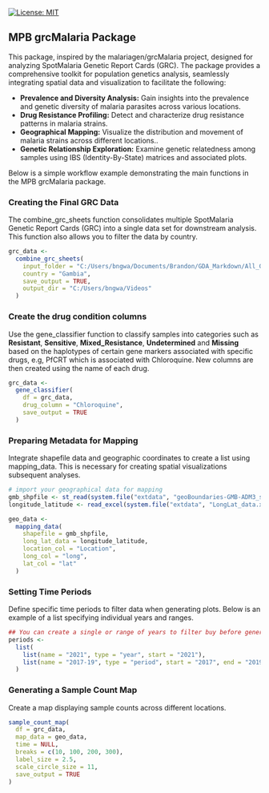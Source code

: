 
[![License:
MIT](https://img.shields.io/badge/License-MIT-yellow.svg)](LICENSE.md)

## MPB grcMalaria Package

This package, inspired by the malariagen/grcMalaria project, designed
for analyzing SpotMalaria Genetic Report Cards (GRC). The package
provides a comprehensive toolkit for population genetics analysis,
seamlessly integrating spatial data and visualization to facilitate the
following:

- **Prevalence and Diversity Analysis:** Gain insights into the
  prevalence and genetic diversity of malaria parasites across various
  locations.
- **Drug Resistance Profiling:** Detect and characterize drug resistance
  patterns in malaria strains.
- **Geographical Mapping:** Visualize the distribution and movement of
  malaria strains across different locations..
- **Genetic Relationship Exploration:** Examine genetic relatedness
  among samples using IBS (Identity-By-State) matrices and associated
  plots.

Below is a simple workflow example demonstrating the main functions in
the MPB grcMalaria package.

### Creating the Final GRC Data

The combine_grc_sheets function consolidates multiple SpotMalaria
Genetic Report Cards (GRC) into a single data set for downstream
analysis. This function also allows you to filter the data by country.

``` r
grc_data <-
  combine_grc_sheets(
    input_folder = "C:/Users/bngwa/Documents/Brandon/GDA_Markdown/All_GRC_Reads_Gambia",
    country = "Gambia",
    save_output = TRUE,
    output_dir = "C:/Users/bngwa/Videos"
  )
```

### Create the drug condition columns

Use the gene_classifier function to classify samples into categories
such as **Resistant**, **Sensitive**, **Mixed_Resistance**,
**Undetermined** and **Missing** based on the haplotypes of certain gene
markers associated with specific drugs, e.g, PfCRT which is associated
with Chloroquine. New columns are then created using the name of each
drug.

``` r
grc_data <-
  gene_classifier(
    df = grc_data,
    drug_column = "Chloroquine",
    save_output = TRUE
  )
```

### Preparing Metadata for Mapping

Integrate shapefile data and geographic coordinates to create a list
using mapping_data. This is necessary for creating spatial
visualizations subsequent analyses.

``` r
# import your geographical data for mapping
gmb_shpfile <- st_read(system.file("extdata", "geoBoundaries-GMB-ADM3_simplified.shp", package = "grcMPB"))
longitude_latitude <- read_excel(system.file("extdata", "LongLat_data.xlsx", package = "grcMPB"))

geo_data <-
  mapping_data(
    shapefile = gmb_shpfile,
    long_lat_data = longitude_latitude,
    location_col = "Location",
    long_col = "long",
    lat_col = "lat"
  )
```

### Setting Time Periods

Define specific time periods to filter data when generating plots. Below
is an example of a list specifying individual years and ranges.

``` r
## You can create a single or range of years to filter buy before generating the plots
periods <-
  list(
    list(name = "2021", type = "year", start = "2021"),
    list(name = "2017-19", type = "period", start = "2017", end = "2019")
  )
```

### Generating a Sample Count Map

Create a map displaying sample counts across different locations.

``` r
sample_count_map(
  df = grc_data,
  map_data = geo_data,
  time = NULL,
  breaks = c(10, 100, 200, 300),
  label_size = 2.5,
  scale_circle_size = 11,
  save_output = TRUE
)
```
